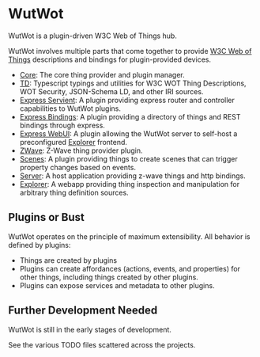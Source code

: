 # WutWot

WutWot is a plugin-driven W3C Web of Things hub.

WutWot involves multiple parts that come together to provide [W3C Web of Things](https://www.w3.org/TR/wot-thing-description/) descriptions and bindings for plugin-provided devices.

- [Core](/packages/core): The core thing provider and plugin manager.
- [TD](/packages/td): Typescript typings and utilities for W3C WOT Thing Descriptions, WOT Security, JSON-Schema LD, and other IRI sources.
- [Express Servient](/packages/plugins/servient-express): A plugin providing express router and controller capabilities to WutWot plugins.
- [Express Bindings](/packages/plugins/binding-express): A plugin providing a directory of things and REST bindings through express.
- [Express WebUI](/packages/plugins/webui-express): A plugin allowing the WutWot server to self-host a preconfigured [Explorer](/packages/explorer) frontend.
- [ZWave](/packages/plugins/zwave): Z-Wave thing provider plugin.
- [Scenes](/packages/plugins/scenes): A plugin providing things to create scenes that can trigger property changes based on events.
- [Server](/packages/server): A host application providing z-wave things and http bindings.
- [Explorer](/packages/explorer): A webapp providing thing inspection and manipulation for arbitrary thing definition sources.

## Plugins or Bust

WutWot operates on the principle of maximum extensibility. All behavior is defined by plugins:

- Things are created by plugins
- Plugins can create affordances (actions, events, and properties) for other things, including things created by other plugins.
- Plugins can expose services and metadata to other plugins.

## Further Development Needed

WutWot is still in the early stages of development.

See the various TODO files scattered across the projects.
